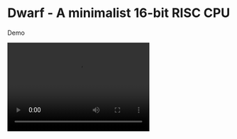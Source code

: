# Dwarf - A minimalist 16-bit RISC CPU

Demo

<video src="dwarf.mov" width="320" height="200" controls preload></video>


